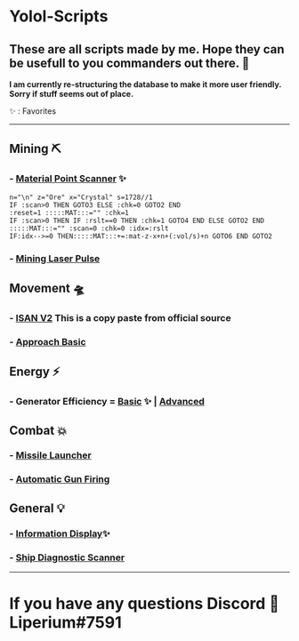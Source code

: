 # Yolol-Scripts
## These are all scripts made by me. Hope they can be usefull to you commanders out there. 🚀

**I am currently re-structuring the database to make it more user friendly. Sorry if stuff seems out of place.**

✨ : Favorites

---
## Mining ⛏

### - [Material Point Scanner](/MaterialPointScanner.md/) ✨
 
<!--MARKDOWN-AUTO-DOCS:START (CODE:src=./src/MaterialPointScanner.yolol) -->
<!-- The below code snippet is automatically added from ./src/MaterialPointScanner.yolol -->
```yolol
n="\n" z="Ore" x="Crystal" s=1728//1
IF :scan>0 THEN GOTO3 ELSE :chk=0 GOTO2 END
:reset=1 :::::MAT:::="" :chk=1 
IF :scan>0 THEN IF :rslt==0 THEN :chk=1 GOTO4 END ELSE GOTO2 END
:::::MAT:::="" :scan=0 :chk=0 :idx=:rslt
IF:idx-->=0 THEN:::::MAT:::+=:mat-z-x+n+(:vol/s)+n GOTO6 END GOTO2
```
<!--MARKDOWN-AUTO-DOCS:END-->

### - [Mining Laser Pulse](/MiningLaserPulse.md/)
<!-- 
### - []() 
-->

## Movement 🛸

### - [ISAN V2](/src/IsanV2.yolol/) This is a copy paste from official source
### - [Approach Basic](/ApproachBasicBETA.md/)
<!-- 
### - []() 
-->

## Energy ⚡

### - **Generator Efficiency** = [Basic](/src/GeneratorEfficiencyBasic.yolol/) ✨ | [Advanced](/src/GeneratorEfficiencyAdvanced.yolol/)
<!-- 
### - []() 
-->

## Combat 💥

### - [Missile Launcher](/MissileLauncher.md/)
### - [Automatic Gun Firing](/src/AutoGun.yolol/) 
<!-- 
### - []() 
-->

## General 💡

### - [Information Display](/src/InformationDisplay.yolol/)✨
### - [Ship Diagnostic Scanner](/ShipDiagnosticScanner.md/)
<!-- 
### - []() 
-->
---
# If you have any questions Discord 👾 Liperium#7591